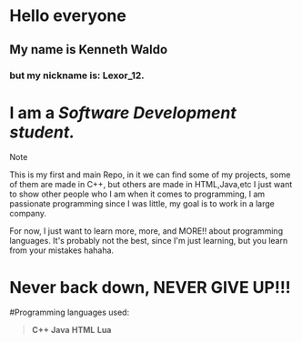 # Hello everyone

## My name is Kenneth Waldo 
### but my nickname is: **Lexor_12.**
# I am a *Software Development student.*

> [!NOTE]
This is my first and main Repo, in it we can find some of my projects, some of them are made in C++, but others are made in HTML,Java,etc I just want to show other people who I am when it comes to programming, I am passionate programming since I was little, my goal is to work in a large company.

For now, I just want to learn more, more, and MORE!! about programming languages.
It's probably not the best, since I'm just learning, but you learn from your mistakes hahaha.

# Never back down, NEVER GIVE UP!!!

#Programming languages used:
>**C++**
>**Java**
>**HTML**
>**Lua**
